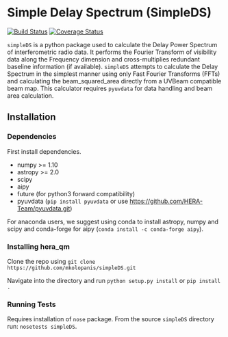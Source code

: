 # Simple Delay Spectrum (SimpleDS)

[![Build Status](https://travis-ci.org/mkolopanis/simpleDS.svg?branch=master)](https://travis-ci.org/mkolopanis/simpleDS)
[![Coverage Status](https://coveralls.io/repos/github/mkolopanis/simpleDS/badge.svg?branch=master)](https://coveralls.io/github/mkolopanis/simpleDS?branch=master)

`simpleDS` is a python package used to calculate the Delay Power Spectrum
of interferometric radio data. It performs the Fourier Transform of
visibility data along the Frequency dimension
and cross-multiplies redundant baseline information (if available).
`simpleDS` attempts to calculate the Delay Spectrum in the simplest manner
using only Fast Fourier Transforms (FFTs) and calculating the beam_squared_area
directly from a UVBeam compatible beam map.
This calculator requires `pyuvdata` for data handling and beam area calculation.

## Installation

### Dependencies
First install dependencies.

* numpy >= 1.10
* astropy >= 2.0
* scipy
* aipy
* future (for python3 forward compatibility)
* pyuvdata (`pip install pyuvdata` or use https://github.com/HERA-Team/pyuvdata.git)

For anaconda users, we suggest using conda to install astropy, numpy and scipy and conda-forge
for aipy (```conda install -c conda-forge aipy```).

### Installing hera_qm
Clone the repo using
`git clone https://github.com/mkolopanis/simpleDS.git`

Navigate into the directory and run `python setup.py install` or `pip install .`

### Running Tests
Requires installation of `nose` package.
From the source `simpleDS` directory run: `nosetests simpleDS`.
